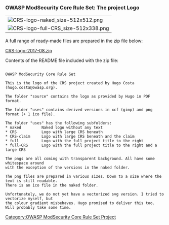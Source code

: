 ### OWASP ModSecurity Core Rule Set: The project Logo

|                                                                                                                 |
| --------------------------------------------------------------------------------------------------------------- |
| ![CRS-logo-naked_size-512x512.png](CRS-logo-naked_size-512x512.png "CRS-logo-naked_size-512x512.png")          |
| ![CRS-logo-full-CRS_size-512x338.png](CRS-logo-full-CRS_size-512x338.png "CRS-logo-full-CRS_size-512x338.png") |

A full range of ready-made files are prepared in the zip file below:

[CRS-logo-2017-08.zip](Media:CRS-logo-2017-08.zip "wikilink")

Contents of the README file included with the zip file:

```

OWASP ModSecurity Core Rule Set

This is the logo of the CRS project created by Hugo Costa (hugo.costa@owasp.org).

The folder "source" contains the logo as provided by Hugo in PDF format.

The folder "uses" contains derived versions in xcf (gimp) and png format (+ 1 ico file).

The folder "uses" has the following subfolders:
* naked         Naked logo without any text
* CRS           Logo with large CRS beneath
* CRS-claim     Logo with large CRS beneath and the claim
* full          Logo with the full project title to the right
* full-CRS      Logo with the full project title to the right and a large CRS

The pngs are all coming with transparent background. All have some whitespace around
with the exception of the versions in the naked folder.

The png files are prepared in various sizes. Down to a size where the text is still readable.
There is an ico file in the naked folder.

Unfortunately, we do not yet have a vectorized svg version. I tried to vectorize myself, but
the colour gradient misbehaves. Hugo promised to deliver this too. Will probably take some time.
```

[Category:OWASP ModSecurity Core Rule Set
Project](Category:OWASP_ModSecurity_Core_Rule_Set_Project "wikilink")